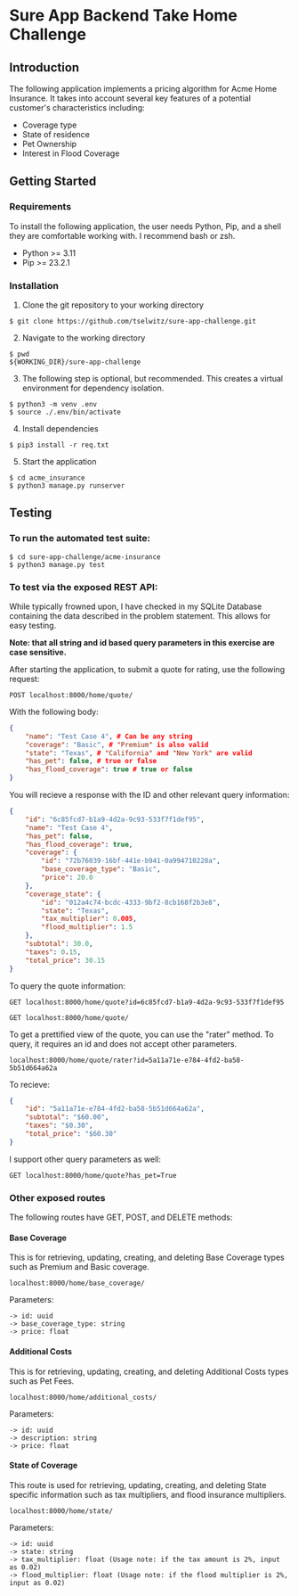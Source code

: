 # Sure App Backend Take Home Challenge

## Introduction

The following application implements a pricing algorithm for Acme Home Insurance.  It takes into account several key features of a potential customer's characteristics including:

- Coverage type
- State of residence
- Pet Ownership
- Interest in Flood Coverage

## Getting Started

### Requirements

To install the following application, the user needs Python, Pip, and a shell they are comfortable working with.  I recommend bash or zsh.

- Python >= 3.11
- Pip >= 23.2.1

### Installation
1. Clone the git repository to your working directory
```
$ git clone https://github.com/tselwitz/sure-app-challenge.git 
```
2. Navigate to the working directory
```
$ pwd
${WORKING_DIR}/sure-app-challenge
```

3. The following step is optional, but recommended. This creates a virtual environment for dependency isolation.
```
$ python3 -m venv .env
$ source ./.env/bin/activate
```

4. Install dependencies
```
$ pip3 install -r req.txt
```

5. Start the application
```
$ cd acme_insurance
$ python3 manage.py runserver
```

## Testing

### To run the automated test suite:
```
$ cd sure-app-challenge/acme-insurance
$ python3 manage.py test
```

### To test via the exposed REST API:

While typically frowned upon, I have checked in my SQLite Database containing the data described in the problem statement.  This allows for easy testing.

**Note: that all string and id based query parameters in this exercise are case sensitive.**

After starting the application, to submit a quote for rating, use the following request:
```
POST localhost:8000/home/quote/
```
With the following body:
```json
{
    "name": "Test Case 4", # Can be any string
    "coverage": "Basic", # "Premium" is also valid
    "state": "Texas", # "California" and "New York" are valid
    "has_pet": false, # true or false
    "has_flood_coverage": true # true or false
}
```
You will recieve a response with the ID and other relevant query information:
```json
{
    "id": "6c85fcd7-b1a9-4d2a-9c93-533f7f1def95",
    "name": "Test Case 4",
    "has_pet": false,
    "has_flood_coverage": true,
    "coverage": {
        "id": "72b76039-16bf-441e-b941-0a994710228a",
        "base_coverage_type": "Basic",
        "price": 20.0
    },
    "coverage_state": {
        "id": "012a4c74-bcdc-4333-9bf2-8cb168f2b3e8",
        "state": "Texas",
        "tax_multiplier": 0.005,
        "flood_multiplier": 1.5
    },
    "subtotal": 30.0,
    "taxes": 0.15,
    "total_price": 30.15
}
```
To query the quote information:
```
GET localhost:8000/home/quote?id=6c85fcd7-b1a9-4d2a-9c93-533f7f1def95
```
```
GET localhost:8000/home/quote/
```
To get a prettified view of the quote, you can use the "rater" method. To query, it requires an id and does not accept other parameters.
```
localhost:8000/home/quote/rater?id=5a11a71e-e784-4fd2-ba58-5b51d664a62a
```
To recieve:
```json
{
    "id": "5a11a71e-e784-4fd2-ba58-5b51d664a62a",
    "subtotal": "$60.00",
    "taxes": "$0.30",
    "total_price": "$60.30"
}
```
I support other query parameters as well:
```
GET localhost:8000/home/quote?has_pet=True
```

### Other exposed routes

The following routes have GET, POST, and DELETE methods:
#### Base Coverage
This is for retrieving, updating, creating, and deleting Base Coverage types such as Premium and Basic coverage.
```
localhost:8000/home/base_coverage/
```
Parameters:
```
-> id: uuid
-> base_coverage_type: string
-> price: float
```
#### Additional Costs
This is for retrieving, updating, creating, and deleting Additional Costs types such as Pet Fees.
```
localhost:8000/home/additional_costs/
```
Parameters:
```
-> id: uuid
-> description: string
-> price: float
```
#### State of Coverage
This route is used for retrieving, updating, creating, and deleting State specific information such as tax multipliers, and flood insurance multipliers.
```
localhost:8000/home/state/
```
Parameters:
```
-> id: uuid
-> state: string
-> tax_multiplier: float (Usage note: if the tax amount is 2%, input as 0.02)
-> flood_multiplier: float (Usage note: if the flood multiplier is 2%, input as 0.02)
```
